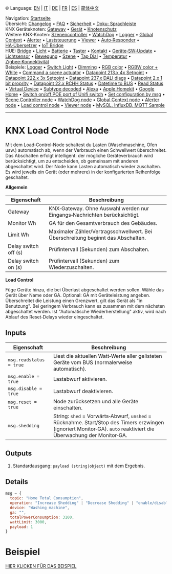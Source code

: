 🌐 Language: [EN](/node-red-contrib-knx-ultimate/wiki/LoadControl-Configuration) | [IT](/node-red-contrib-knx-ultimate/wiki/it-LoadControl-Configuration) | [DE](/node-red-contrib-knx-ultimate/wiki/de-LoadControl-Configuration) | [FR](/node-red-contrib-knx-ultimate/wiki/fr-LoadControl-Configuration) | [ES](/node-red-contrib-knx-ultimate/wiki/es-LoadControl-Configuration) | [简体中文](/node-red-contrib-knx-ultimate/wiki/zh-CN-LoadControl-Configuration)

<!-- NAV START -->
Navigation: [Startseite](https://supergiovane.github.io/node-red-contrib-knx-ultimate/wiki/de-Home)  
Übersicht: [Changelog](https://github.com/Supergiovane/node-red-contrib-knx-ultimate/blob/master/CHANGELOG.md) • [FAQ](https://supergiovane.github.io/node-red-contrib-knx-ultimate/wiki/de-FAQ-Troubleshoot) • [Sicherheit](https://supergiovane.github.io/node-red-contrib-knx-ultimate/wiki/de-SECURITY) • [Doku: Sprachleiste](https://supergiovane.github.io/node-red-contrib-knx-ultimate/wiki/de-Docs-Language-Bar)  
KNX Geräteknoten: [Gateway](https://supergiovane.github.io/node-red-contrib-knx-ultimate/wiki/de-Gateway-configuration) • [Gerät](https://supergiovane.github.io/node-red-contrib-knx-ultimate/wiki/de-Device) • [Knotenschutz](https://supergiovane.github.io/node-red-contrib-knx-ultimate/wiki/de-Protections)  
Weitere KNX‑Knoten: [Szenencontroller](https://supergiovane.github.io/node-red-contrib-knx-ultimate/wiki/de-SceneController-Configuration) • [WatchDog](https://supergiovane.github.io/node-red-contrib-knx-ultimate/wiki/de-WatchDog-Configuration) • [Logger](https://supergiovane.github.io/node-red-contrib-knx-ultimate/wiki/de-Logger-Configuration) • [Global Context](https://supergiovane.github.io/node-red-contrib-knx-ultimate/wiki/de-GlobalVariable) • [Alerter](https://supergiovane.github.io/node-red-contrib-knx-ultimate/wiki/de-Alerter-Configuration) • [Laststeuerung](https://supergiovane.github.io/node-red-contrib-knx-ultimate/wiki/de-LoadControl-Configuration) • [Viewer](https://supergiovane.github.io/node-red-contrib-knx-ultimate/wiki/de-knxUltimateViewer) • [Auto‑Responder](https://supergiovane.github.io/node-red-contrib-knx-ultimate/wiki/de-KNXAutoResponder) • [HA‑Übersetzer](https://supergiovane.github.io/node-red-contrib-knx-ultimate/wiki/de-HATranslator) • [IoT Bridge](https://supergiovane.github.io/node-red-contrib-knx-ultimate/wiki/de-IoT-Bridge-Configuration)  
HUE: [Bridge](https://supergiovane.github.io/node-red-contrib-knx-ultimate/wiki/de-HUE+Bridge+configuration) • [Licht](https://supergiovane.github.io/node-red-contrib-knx-ultimate/wiki/de-HUE+Light) • [Batterie](https://supergiovane.github.io/node-red-contrib-knx-ultimate/wiki/de-HUE+Battery) • [Taster](https://supergiovane.github.io/node-red-contrib-knx-ultimate/wiki/de-HUE+Button) • [Kontakt](https://supergiovane.github.io/node-red-contrib-knx-ultimate/wiki/de-HUE+Contact+sensor) • [Geräte‑SW‑Update](https://supergiovane.github.io/node-red-contrib-knx-ultimate/wiki/de-HUE+Device+software+update) • [Lichtsensor](https://supergiovane.github.io/node-red-contrib-knx-ultimate/wiki/de-HUE+Light+sensor) • [Bewegung](https://supergiovane.github.io/node-red-contrib-knx-ultimate/wiki/de-HUE+Motion) • [Szene](https://supergiovane.github.io/node-red-contrib-knx-ultimate/wiki/de-HUE+Scene) • [Tap Dial](https://supergiovane.github.io/node-red-contrib-knx-ultimate/wiki/de-HUE+Tapdial) • [Temperatur](https://supergiovane.github.io/node-red-contrib-knx-ultimate/wiki/de-HUE+Temperature+sensor) • [Zigbee‑Konnektivität](https://supergiovane.github.io/node-red-contrib-knx-ultimate/wiki/de-HUE+Zigbee+connectivity)  
Beispiele: [Logger](https://supergiovane.github.io/node-red-contrib-knx-ultimate/wiki/de-Logger-Sample) • [Switch Light](https://supergiovane.github.io/node-red-contrib-knx-ultimate/wiki/-Sample---Switch-light) • [Dimming](https://supergiovane.github.io/node-red-contrib-knx-ultimate/wiki/-Sample---Dimming) • [RGB color](https://supergiovane.github.io/node-red-contrib-knx-ultimate/wiki/-Sample---RGB-Color) • [RGBW color + White](https://supergiovane.github.io/node-red-contrib-knx-ultimate/wiki/-Sample---RGBW-Color-plus-White) • [Command a scene actuator](https://supergiovane.github.io/node-red-contrib-knx-ultimate/wiki/-Sample---Control-a-scene-actuator) • [Datapoint 213.x 4x Setpoint](https://supergiovane.github.io/node-red-contrib-knx-ultimate/wiki/-Sample---DPT213) • [Datapoint 222.x 3x Setpoint](https://supergiovane.github.io/node-red-contrib-knx-ultimate/wiki/-Sample---DPT222) • [Datapoint 237.x DALI diags](https://supergiovane.github.io/node-red-contrib-knx-ultimate/wiki/-Sample---DPT237) • [Datapoint 2.x 1 bit proprity](https://supergiovane.github.io/node-red-contrib-knx-ultimate/wiki/-Sample---DPT2) • [Datapoint 22.x RCHH Status](https://supergiovane.github.io/node-red-contrib-knx-ultimate/wiki/-Sample---DPT22) • [Datetime to BUS](https://supergiovane.github.io/node-red-contrib-knx-ultimate/wiki/-Sample---DateTime-to-BUS) • [Read Status](https://supergiovane.github.io/node-red-contrib-knx-ultimate/wiki/-Sample---Read-value-from-Device) • [Virtual Device](https://supergiovane.github.io/node-red-contrib-knx-ultimate/wiki/-Sample---Virtual-Device) • [Subtype decoded](https://supergiovane.github.io/node-red-contrib-knx-ultimate/wiki/-Sample---Subtype) • [Alexa](https://supergiovane.github.io/node-red-contrib-knx-ultimate/wiki/-Sample---Alexa) • [Apple Homekit](https://supergiovane.github.io/node-red-contrib-knx-ultimate/wiki/-Sample---Apple-Homekit) • [Google Home](https://supergiovane.github.io/node-red-contrib-knx-ultimate/wiki/-Sample---Google-Assistant) • [Switch on/off POE port of Unifi switch](https://supergiovane.github.io/node-red-contrib-knx-ultimate/wiki/-Sample---UnifiPOE) • [Set configuration by msg](https://supergiovane.github.io/node-red-contrib-knx-ultimate/wiki/-Sample-setConfig) • [Scene Controller node](https://supergiovane.github.io/node-red-contrib-knx-ultimate/wiki/Sample-Scene-Node) • [WatchDog node](https://supergiovane.github.io/node-red-contrib-knx-ultimate/wiki/-Sample---WatchDog) • [Global Context node](https://supergiovane.github.io/node-red-contrib-knx-ultimate/wiki/SampleGlobalContextNode) • [Alerter node](https://supergiovane.github.io/node-red-contrib-knx-ultimate/wiki/SampleAlerter) • [Load control node](https://supergiovane.github.io/node-red-contrib-knx-ultimate/wiki/SampleLoadControl) • [Viewer node](https://supergiovane.github.io/node-red-contrib-knx-ultimate/wiki/knxUltimateViewer) • [MySQL, InfluxDB, MQTT Sample](https://supergiovane.github.io/node-red-contrib-knx-ultimate/wiki/Sample-KNX2MQTT-KNX2MySQL-KNX2InfluxDB)
<!-- NAV END -->

---

# KNX Load Control Node

Mit dem Load‑Control‑Node schaltest du Lasten (Waschmaschine, Ofen usw.) automatisch ab, wenn der Verbrauch einen Schwellwert überschreitet.
Das Abschalten erfolgt intelligent: der mögliche Geräteverbrauch wird berücksichtigt, um zu entscheiden, ob gemeinsam mit anderen abgeschaltet wird.
Der Node kann Lasten automatisch wieder zuschalten.
Es wird jeweils ein Gerät (oder mehrere) in der konfigurierten Reihenfolge geschaltet.

**Allgemein**

|Eigenschaft|Beschreibung|
|--|--|
| Gateway | KNX‑Gateway. Ohne Auswahl werden nur Eingangs‑Nachrichten berücksichtigt. |
| Monitor Wh | GA für den Gesamtverbrauch des Gebäudes. |
| Limit Wh | Maximaler Zähler/Vertragsschwellwert. Bei Überschreitung beginnt das Abschalten. |
| Delay switch off (s) | Prüfintervall (Sekunden) zum Abschalten. |
| Delay switch on (s) | Prüfintervall (Sekunden) zum Wiederzuschalten. |

**Load Control**

Füge Geräte hinzu, die bei Überlast abgeschaltet werden sollen.
Wähle das Gerät über Name oder GA.
Optional: GA mit Geräteleistung angeben. Überschreitet die Leistung einen Grenzwert, gilt das Gerät als "in Benutzung". Bei geringem Verbrauch kann es zusammen mit dem nächsten abgeschaltet werden.
Ist "Automatische Wiederherstellung" aktiv, wird nach Ablauf des Reset‑Delays wieder eingeschaltet.

## Inputs

|Eigenschaft|Beschreibung|
|--|--|
| `msg.readstatus = true` | Liest die aktuellen Watt‑Werte aller gelisteten Geräte vom BUS (normalerweise automatisch). |
| `msg.enable = true` | Lastabwurf aktivieren. |
| `msg.disable = true` | Lastabwurf deaktivieren. |
| `msg.reset = true` | Node zurücksetzen und alle Geräte einschalten. |
| `msg.shedding` | String: `shed` = Vorwärts‑Abwurf, `unshed` = Rücknahme. Start/Stop des Timers erzwingen (ignoriert Monitor‑GA). `auto` reaktiviert die Überwachung der Monitor‑GA. |

## Outputs

1. Standardausgang: `payload (string|object)` mit dem Ergebnis.

## Details

```javascript
msg = {
  topic: "Home Total Consumption",
  operation: "Increase Shedding" | "Decrease Shedding" | "enable/disable/reset",
  device: "Washing machine",
  ga: "",
  totalPowerConsumption: 3100,
  wattLimit: 3000,
  payload: 1
}
```

# Beispiel

<a href="/node-red-contrib-knx-ultimate/wiki/SampleLoadControl">HIER KLICKEN FÜR DAS BEISPIEL</a>

